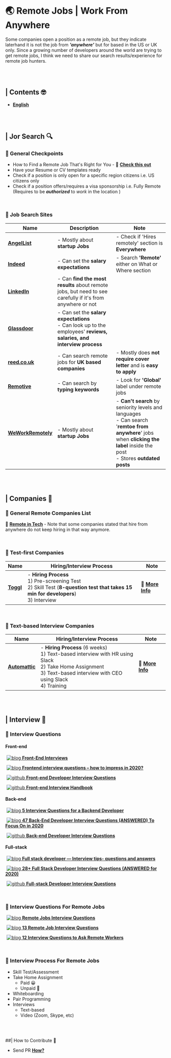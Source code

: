 # 🌏 Remote Jobs | Work From Anywhere 

Some companies open a position as a remote job, but they indicate laterhand it is not the job from **_'anywhere'_** but for based in the US or UK only. Since a growing number of developers around the world are trying to get remote jobs, I think we need to share our search results/experience for remote job hunters.

<br /><br />

## | Contents 🤓

- **[English](https://github.com/goleedev/remote-jobs-from-anywhere/)**

<br /><br />

## | Jor Search 🔍

### 📍 General Checkpoints

* How to Find a Remote Job That's Right for You  - 🔗 **[Check this out](https://weworkremotely.com/how-to-find-a-remote-job-that-is-right-for-you)**
* Have your Resume or CV templates ready
* Check if a position is only open for a specific region citizens
  i.e. US citizens only
* Check if a position offers/requires a visa sponsorship
  i.e. Fully Remote (Requires to be ***authorized*** to *work* in the location )

<br />

### 📍 Job Search Sites

| Name                                              | Description                                                  | Note                                                         |
| ------------------------------------------------- | ------------------------------------------------------------ | ------------------------------------------------------------ |
| **[AngelList](https://angel.co/jobs)**            | - Mostly about **startup Jobs**                              | - Check if 'Hires remotely' section is **Everywhere**        |
| **[Indeed](https://www.indeed.com/)**             | - Can set the **salary expectations**                        | - Search **'Remote'** either on What or Where section        |
| **[LinkedIn](https://www.linkedin.com/jobs/)**    | - Can **find the most results** about remote jobs, but need to see carefully if it's from anywhere or not |                                                              |
| **[Glassdoor](https://www.glassdoor.com/)**       | - Can set the **salary expectations**<br />- Can look up to the employees' **reviews, salaries, and interview process** |                                                              |
| **[reed.co.uk](https://www.reed.co.uk/)**         | - Can search remote jobs for **UK based companies**          | - Mostly does **not require cover letter** and is **easy to apply** |
| **[Remotive](https://remotive.io/)**              | - Can search by **typing keywords**                          | - Look for **'Global'** label under remote jobs              |
| **[WeWorkRemotely](https://weworkremotely.com/)** | - Mostly about **startup Jobs**                              | - **Can't search** by seniority levels and languages <br />- Can search '**remtoe from anywhere**' jobs when **clicking the label** inside the post<br />- Stores **outdated posts** |

<br /><br />

 ## | Companies 🏢

### 📍 General Remote Companies List

🔗 **[Remote in Tech](https://github.com/remoteintech/remote-jobs)** - Note that some companies stated that hire from anywhere do not keep hiring in that way anymore.

<br />

### 📍 Test-first Companies

| Name                                 | Hiring/Interview Process                                     | Note                                                         |
| ------------------------------------ | ------------------------------------------------------------ | ------------------------------------------------------------ |
| **[Toggl](https://toggl.com/jobs/)** | - **Hiring Process**<br />  1) Pre-screening Test <br />  2) Skill Test (**8-question test  that takes 15 min for developers**)<br />  3) Interview | 🔗 **[More Info](https://toggl.com/blog/hiring-remotely-togglhire)** |

<br />

### 📍 Text-based Interview Companies

| Name                                      | Hiring/Interview Process                                     | Note                                                         |
| ----------------------------------------- | ------------------------------------------------------------ | ------------------------------------------------------------ |
| **[Automattic](https://automattic.com/)** | - **Hiring Process** (6 weeks) <br />  1) Text-based interview with HR using Slack<br />  2) Take Home Assignment<br />  3) Text-based interview with CEO using Slack<br />  4) Training | 🔗 **[More Info](https://artiss.blog/2019/03/the-automattic-hiring-process/)** |

<br /><br />

## | Interview 💼

### 📍 Interview Questions

#### 	Front-end

​			[![blog] **Front-End Interviews**](https://frontendmasters.com/books/front-end-handbook/2018/practice/interview-q.html)

​			[![blog] **Frontend interview questions – how to impress in 2020?**](https://tsh.io/blog/frontend-interview-questions/)

​			[![github] **Front-end Developer Interview Questions**](https://github.com/h5bp/Front-end-Developer-Interview-Questions)

​			[![github] **Front-end Interview Handbook**](https://github.com/yangshun/front-end-interview-handbook)

#### 	Back-end

​			[![blog] **5 Interview Questions for a Backend Developer**](https://blog.honeypot.io/5-interview-questions-for-a-backend-developer/)

​			[![blog] **47 Back-End Developer Interview Questions (ANSWERED) To Focus On in 2020**](https://www.fullstack.cafe/blog/backend-developer-interview-questions)

​			[![github] **Back-end Developer Interview Questions**](https://github.com/arialdomartini/Back-End-Developer-Interview-Questions)

#### 	Full-stack

​			[![blog] **Full stack developer — Interview tips- questions and answers**](https://medium.com/@crampeteb/full-stack-developer-interview-tips-questions-and-answers-7a0437d86089)		

​			[![blog] **28+ Full Stack Developer Interview Questions (ANSWERED for 2020)**](https://www.fullstack.cafe/blog/8-ultimate-full-stack-interview-questions-and-answers)			

​			[![github] **Full-stack Developer Interview Questions**](https://github.com/indy256/Full-stack-Developer-Interview-Questions-and-Answers)

<br />

### 📍 Interview Questions For Remote Jobs

​			[![blog] **Remote Jobs Interview Questions**](https://skillcrush.com/blog/remote-interview-questions/)		

​			[![blog] **13 Remote Job Interview Questions**](https://www.yonder.io/post/13-remote-job-interview-questions)

​			[![blog] **12 Interview Questions to Ask Remote Workers**](https://www.flexjobs.com/employer-blog/interview-questions-ask-first-time-remote-worker/)

<br />

### 📍 Interview Process For Remote Jobs

- Skill Test/Assessment 
- Take Home Assignment 
  - Paid 😀
  - Unpaid 🤬
- Whiteboarding
- Pair Programming
- Interviews
  - Text-based
  - Video (Zoom, Skype, etc)

<br /><br />

##| How to Contribute 🙋

- Send PR **[How?]()**

<!-- Please don't remove this: Icons From https://github.com/neilorangepeel/Free-Social-Icons -->
<!-- display the social media buttons in your README -->

[blog]: https://i.ibb.co/K9xQSRq/Blog.png
[facebook]: https://i.ibb.co/7WCJYLZ/Facebook.png
[github]: https://i.ibb.co/2FCZzF0/Github.png
[instagram]: https://i.ibb.co/tHQfdw2/Instagram.png
[linkedin]: https://i.ibb.co/MPZcV7k/LinkedIN.png
[mail]: https://i.ibb.co/fxQHSXX/Mail.png
[twitter]: https://i.ibb.co/WnfxYtW/Twitter.png
[youtube]: https://i.ibb.co/r2zPCcM/YouTube.png

<!-- Please don't remove this: Icons From https://github.com/neilorangepeel/Free-Social-Icons -->
